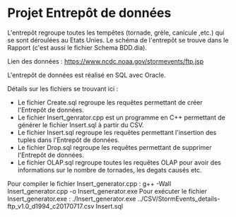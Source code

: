 # Projet Entrepôt de données

L'entrepôt regroupe toutes les tempêtes (tornade, grèle, canicule ,etc.) qui se sont déroulées au Etats Unies. Le schéma de l'entrepôt se trouve dans le Rapport (c'est aussi le fichier Schema BDD.dia).

Lien des données : https://www.ncdc.noaa.gov/stormevents/ftp.jsp

L'entrepôt de données est réalisé en SQL avec Oracle.


Détails sur les fichiers se trouvant ici :
* Le fichier Create.sql regroupe les requêtes permettant de créer l'Entrepôt de données.
* Le fichier Insert_genrator.cpp est un programme en C++ permettant de générer le fichier Insert.sql à partir du CSV. 
* Le fichier Insert.sql regroupe les requêtes permettant l'insertion des tuples dans l'Entrepôt de données.
* Le fichier Drop.sql regroupe les requêtes permettant de supprimer l'Entrepôt de données.
* Le fichier OLAP.sql regroupe toutes les requêtes OLAP pour avoir des informations sur le nombre de tornades, les degats causés etc.

Pour compiler le fichier Insert_generator.cpp : g++ -Wall Insert_generator.cpp -o Insert_generator.exe
Pour exécuter le fichier Insert_generator.exe : ./Insert_generator.exe ../CSV/StormEvents_details-ftp_v1.0_d1994_c20170717.csv Insert.sql
